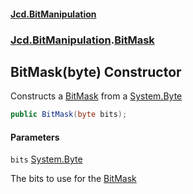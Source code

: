 #### [Jcd.BitManipulation](index.md 'index')

### [Jcd.BitManipulation](Jcd.BitManipulation.md 'Jcd.BitManipulation').[BitMask](Jcd.BitManipulation.BitMask.md 'Jcd.BitManipulation.BitMask')

## BitMask(byte) Constructor

Constructs a [BitMask](Jcd.BitManipulation.BitMask.md 'Jcd.BitManipulation.BitMask') from a [System.Byte](https://docs.microsoft.com/en-us/dotnet/api/System.Byte 'System.Byte')

```csharp
public BitMask(byte bits);
```

#### Parameters

<a name='Jcd.BitManipulation.BitMask.BitMask(byte).bits'></a>

`bits` [System.Byte](https://docs.microsoft.com/en-us/dotnet/api/System.Byte 'System.Byte')

The bits to use for the [BitMask](Jcd.BitManipulation.BitMask.md 'Jcd.BitManipulation.BitMask')